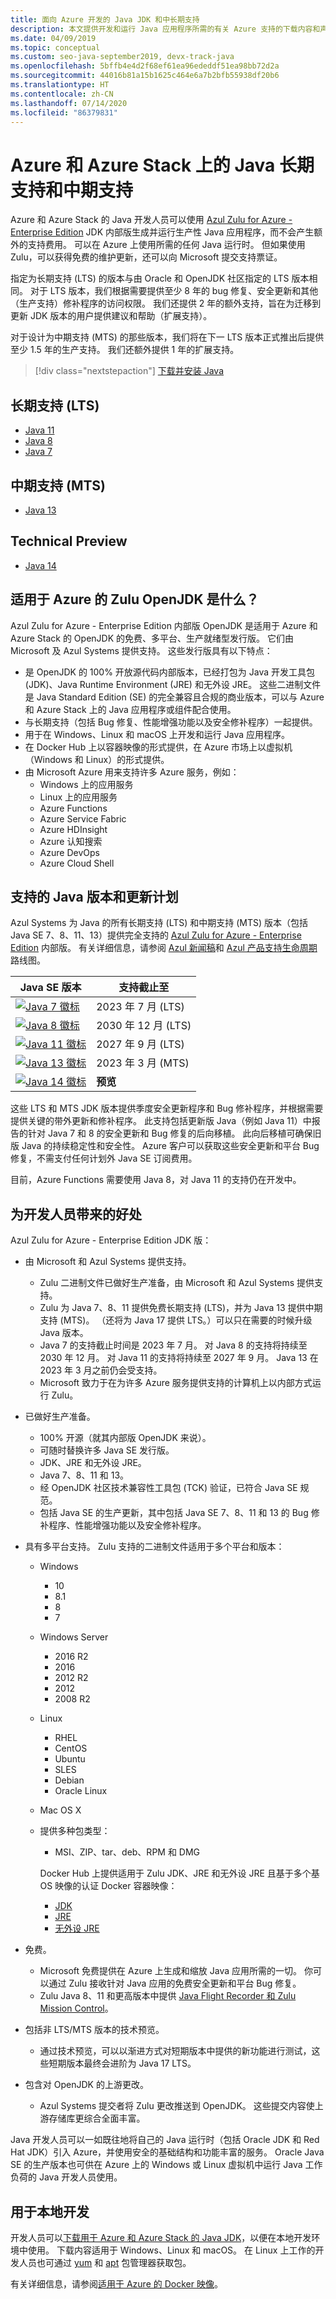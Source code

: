 ```yaml
---
title: 面向 Azure 开发的 Java JDK 和中长期支持
description: 本文提供开发和运行 Java 应用程序所需的有关 Azure 支持的下载内容和声明。
ms.date: 04/09/2019
ms.topic: conceptual
ms.custom: seo-java-september2019, devx-track-java
ms.openlocfilehash: 5bffb4e4d2f68ef61ea96ededdf51ea98bb72d2a
ms.sourcegitcommit: 44016b81a15b1625c464e6a7b2bfb55938df20b6
ms.translationtype: HT
ms.contentlocale: zh-CN
ms.lasthandoff: 07/14/2020
ms.locfileid: "86379831"
---
```

# <a name="java-long-term-support-and-medium-term-support-on-azure-and-azure-stack"></a>Azure 和 Azure Stack 上的 Java 长期支持和中期支持

Azure 和 Azure Stack 的 Java 开发人员可以使用 [Azul Zulu for Azure - Enterprise Edition](https://www.azul.com/downloads/azure-only/zulu/) JDK 内部版生成并运行生产性 Java 应用程序，而不会产生额外的支持费用。 可以在 Azure 上使用所需的任何 Java 运行时。 但如果使用 Zulu，可以获得免费的维护更新，还可以向 Microsoft 提交支持票证。

指定为长期支持 (LTS) 的版本与由 Oracle 和 OpenJDK 社区指定的 LTS 版本相同。 对于 LTS 版本，我们根据需要提供至少 8 年的 bug 修复、安全更新和其他（生产支持）修补程序的访问权限。 我们还提供 2 年的额外支持，旨在为迁移到更新 JDK 版本的用户提供建议和帮助（扩展支持）。

对于设计为中期支持 (MTS) 的那些版本，我们将在下一 LTS 版本正式推出后提供至少 1.5 年的生产支持。 我们还额外提供 1 年的扩展支持。

> [!div class="nextstepaction"]
> [下载并安装 Java](java-jdk-install.md)

## <a name="long-term-support-lts"></a>长期支持 (LTS)

* [Java 11](https://www.azul.com/downloads/azure-only/zulu/?&version=java-11-lts)
* [Java 8](https://www.azul.com/downloads/azure-only/zulu/?&version=java-8-lts)
* [Java 7](https://www.azul.com/downloads/azure-only/zulu/?&version=java-7-lts)

## <a name="medium-term-support-mts"></a>中期支持 (MTS)

* [Java 13](https://www.azul.com/downloads/azure-only/zulu/?&version=java-13)

## <a name="technical-preview"></a>Technical Preview

* [Java 14](https://www.azul.com/downloads/azure-only/zulu/?version=java-14)

## <a name="what-is-the-zulu-openjdk-for-azure"></a>适用于 Azure 的 Zulu OpenJDK 是什么？

Azul Zulu for Azure - Enterprise Edition 内部版 OpenJDK 是适用于 Azure 和 Azure Stack 的 OpenJDK 的免费、多平台、生产就绪型发行版。 它们由 Microsoft 及 Azul Systems 提供支持。 这些发行版具有以下特点：

* 是 OpenJDK 的 100% 开放源代码内部版本，已经打包为 Java 开发工具包 (JDK)、Java Runtime Environment (JRE) 和无外设 JRE。 这些二进制文件是 Java Standard Edition (SE) 的完全兼容且合规的商业版本，可以与 Azure 和 Azure Stack 上的 Java 应用程序或组件配合使用。
* 与长期支持（包括 Bug 修复、性能增强功能以及安全修补程序）一起提供。
* 用于在 Windows、Linux 和 macOS 上开发和运行 Java 应用程序。
* 在 Docker Hub 上以容器映像的形式提供，在 Azure 市场上以虚拟机（Windows 和 Linux）的形式提供。
* 由 Microsoft Azure 用来支持许多 Azure 服务，例如：
  * Windows 上的应用服务
  * Linux 上的应用服务
  * Azure Functions
  * Azure Service Fabric
  * Azure HDInsight
  * Azure 认知搜索
  * Azure DevOps
  * Azure Cloud Shell  

## <a name="supported-java-versions-and-update-schedule"></a>支持的 Java 版本和更新计划

Azul Systems 为 Java 的所有长期支持 (LTS) 和中期支持 (MTS) 版本（包括 Java SE 7、8、11、13）提供完全支持的 [Azul Zulu for Azure - Enterprise Edition](https://www.azul.com/downloads/azure-only/zulu/) 内部版。 有关详细信息，请参阅 [Azul 新闻稿](https://www.azul.com/press_release/free-java-production-support-for-microsoft-azure-azure-stack)和 [Azul 产品支持生命周期](https://www.azul.com/products/azul_support_roadmap/)路线图。

|Java SE 版本  |支持截止至  |
|---------|----------|
|[![Java 7 徽标](media/supported-java-versions-java-7.png)](https://www.azul.com/downloads/azure-only/zulu/?&version=java-7-lts) |2023 年 7 月 (LTS)|
|[![Java 8 徽标](media/supported-java-versions-java-8.png)](https://www.azul.com/downloads/azure-only/zulu/?&version=java-8-lts) |2030 年 12 月 (LTS)|
|[![Java 11 徽标](media/supported-java-versions-java-11.png)](https://www.azul.com/downloads/azure-only/zulu/?&version=java-11-lts) |2027 年 9 月 (LTS)|
|[![Java 13 徽标](media/supported-java-versions-java-13.png)](https://www.azul.com/downloads/azure-only/zulu/?&version=java-13) |2023 年 3 月 (MTS)|
|[![Java 14 徽标](media/supported-java-versions-java-14.png)](https://www.azul.com/downloads/azure-only/zulu/?version=java-14) |**预览**|

这些 LTS 和 MTS JDK 版本提供季度安全更新程序和 Bug 修补程序，并根据需要提供关键的带外更新和修补程序。 此支持包括更新版 Java（例如 Java 11）中报告的针对 Java 7 和 8 的安全更新和 Bug 修复的后向移植。 此向后移植可确保旧版 Java 的持续稳定性和安全性。 Azure 客户可以获取这些安全更新和平台 Bug 修复，不需支付任何计划外 Java SE 订阅费用。

目前，Azure Functions 需要使用 Java 8，对 Java 11 的支持仍在开发中。

## <a name="benefits-for-developers"></a>为开发人员带来的好处

Azul Zulu for Azure - Enterprise Edition JDK 版：

- 由 Microsoft 和 Azul Systems 提供支持。

   * Zulu 二进制文件已做好生产准备，由 Microsoft 和 Azul Systems 提供支持。
   * Zulu 为 Java 7、8、11 提供免费长期支持 (LTS)，并为 Java 13 提供中期支持 (MTS)。 （还将为 Java 17 提供 LTS。）可以只在需要的时候升级 Java 版本。
   * Java 7 的支持截止时间是 2023 年 7 月。 对 Java 8 的支持将持续至 2030 年 12 月。 对 Java 11 的支持将持续至 2027 年 9 月。 Java 13 在 2023 年 3 月之前仍会受支持。
   * Microsoft 致力于在为许多 Azure 服务提供支持的计算机上以内部方式运行 Zulu。

- 已做好生产准备。

   * 100% 开源（就其内部版 OpenJDK 来说）。
   * 可随时替换许多 Java SE 发行版。
   * JDK、JRE 和无外设 JRE。
   * Java 7、8、11 和 13。
   * 经 OpenJDK 社区技术兼容性工具包 (TCK) 验证，已符合 Java SE 规范。
   * 包括 Java SE 的生产更新，其中包括 Java SE 7、8、11 和 13 的 Bug 修补程序、性能增强功能以及安全修补程序。

- 具有多平台支持。 Zulu 支持的二进制文件适用于多个平台和版本：

   * Windows
     * 10
     * 8.1
     * 8
     * 7
   * Windows Server
     * 2016 R2
     * 2016
     * 2012 R2
     * 2012
     * 2008 R2
   * Linux
     * RHEL
     * CentOS
     * Ubuntu
     * SLES
     * Debian
     * Oracle Linux
   * Mac OS X
   * 提供多种包类型：
     * MSI、ZIP、tar、deb、RPM 和 DMG

     Docker Hub 上提供适用于 Zulu JDK、JRE 和无外设 JRE 且基于多个基 OS 映像的认证 Docker 容器映像：

     * [JDK](https://hub.docker.com/_/microsoft-java-jdk)
     * [JRE](https://hub.docker.com/_/microsoft-java-jre)
     * [无外设 JRE](https://hub.docker.com/_/microsoft-java-jre-headless)

- 免费。

   * Microsoft 免费提供在 Azure 上生成和缩放 Java 应用所需的一切。 你可以通过 Zulu 接收针对 Java 应用的免费安全更新和平台 Bug 修复。
   * Zulu Java 8、11 和更高版本中提供 [Java Flight Recorder 和 Zulu Mission Control](java-jdk-flight-recorder-and-mission-control.md)。

- 包括非 LTS/MTS 版本的技术预览。

   * 通过技术预览，可以以渐进方式对短期版本中提供的新功能进行测试，这些短期版本最终会进阶为 Java 17 LTS。

- 包含对 OpenJDK 的上游更改。
   * Azul Systems 提交者将 Zulu 更改推送到 OpenJDK。 这些提交内容使上游存储库更综合全面丰富。

Java 开发人员可以一如既往地将自己的 Java 运行时（包括 Oracle JDK 和 Red Hat JDK）引入 Azure，并使用安全的基础结构和功能丰富的服务。 Oracle Java SE 的生产版本也可供在 Azure 上的 Windows 或 Linux 虚拟机中运行 Java 工作负荷的 Java 开发人员使用。

## <a name="use-for-local-development"></a>用于本地开发

开发人员可以[下载用于 Azure 和 Azure Stack 的 Java JDK](https://www.azul.com/downloads/azure-only/zulu/)，以便在本地开发环境中使用。 下载内容适用于 Windows、Linux 和 macOS。 在 Linux 上工作的开发人员也可通过 [yum](https://www.azul.com/downloads/azure-only/zulu/#yum-repo) 和 [apt](https://www.azul.com/downloads/azure-only/zulu/#apt-repo) 包管理器获取包。

有关详细信息，请参阅[适用于 Azure 的 Docker 映像](java-jdk-docker-images.md)。
